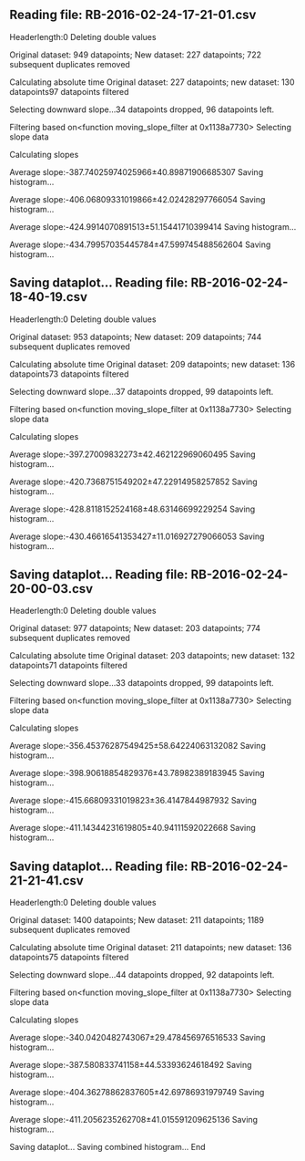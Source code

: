 
Reading file: RB-2016-02-24-17-21-01.csv
----------------------------
Headerlength:0
Deleting double values

Original dataset: 949 datapoints; New dataset: 227 datapoints; 722 subsequent duplicates removed

Calculating absolute time
Original dataset: 227 datapoints; new dataset: 130 datapoints97 datapoints filtered

Selecting downward slope...34 datapoints dropped, 96 datapoints left.

Filtering based on<function moving_slope_filter at 0x1138a7730>
Selecting slope data

Calculating slopes

Average slope:-387.74025974025966±40.89871906685307
Saving histogram...

Average slope:-406.06809331019866±42.02428297766054
Saving histogram...

Average slope:-424.9914070891513±51.15441710399414
Saving histogram...

Average slope:-434.79957035445784±47.599745488562604
Saving histogram...

Saving dataplot...
Reading file: RB-2016-02-24-18-40-19.csv
----------------------------
Headerlength:0
Deleting double values

Original dataset: 953 datapoints; New dataset: 209 datapoints; 744 subsequent duplicates removed

Calculating absolute time
Original dataset: 209 datapoints; new dataset: 136 datapoints73 datapoints filtered

Selecting downward slope...37 datapoints dropped, 99 datapoints left.

Filtering based on<function moving_slope_filter at 0x1138a7730>
Selecting slope data

Calculating slopes

Average slope:-397.27009832273±42.462122969060495
Saving histogram...

Average slope:-420.7368751549202±47.22914958257852
Saving histogram...

Average slope:-428.8118152524168±48.63146699229254
Saving histogram...

Average slope:-430.46616541353427±11.016927279066053
Saving histogram...

Saving dataplot...
Reading file: RB-2016-02-24-20-00-03.csv
----------------------------
Headerlength:0
Deleting double values

Original dataset: 977 datapoints; New dataset: 203 datapoints; 774 subsequent duplicates removed

Calculating absolute time
Original dataset: 203 datapoints; new dataset: 132 datapoints71 datapoints filtered

Selecting downward slope...33 datapoints dropped, 99 datapoints left.

Filtering based on<function moving_slope_filter at 0x1138a7730>
Selecting slope data

Calculating slopes

Average slope:-356.45376287549425±58.64224063132082
Saving histogram...

Average slope:-398.90618854829376±43.78982389183945
Saving histogram...

Average slope:-415.66809331019823±36.4147844987932
Saving histogram...

Average slope:-411.14344231619805±40.94111592022668
Saving histogram...

Saving dataplot...
Reading file: RB-2016-02-24-21-21-41.csv
----------------------------
Headerlength:0
Deleting double values

Original dataset: 1400 datapoints; New dataset: 211 datapoints; 1189 subsequent duplicates removed

Calculating absolute time
Original dataset: 211 datapoints; new dataset: 136 datapoints75 datapoints filtered

Selecting downward slope...44 datapoints dropped, 92 datapoints left.

Filtering based on<function moving_slope_filter at 0x1138a7730>
Selecting slope data

Calculating slopes

Average slope:-340.0420482743067±29.478456976516533
Saving histogram...

Average slope:-387.580833741158±44.53393624618492
Saving histogram...

Average slope:-404.36278862837605±42.69786931979749
Saving histogram...

Average slope:-411.2056235262708±41.015591209625136
Saving histogram...

Saving dataplot...
Saving combined histogram...
End